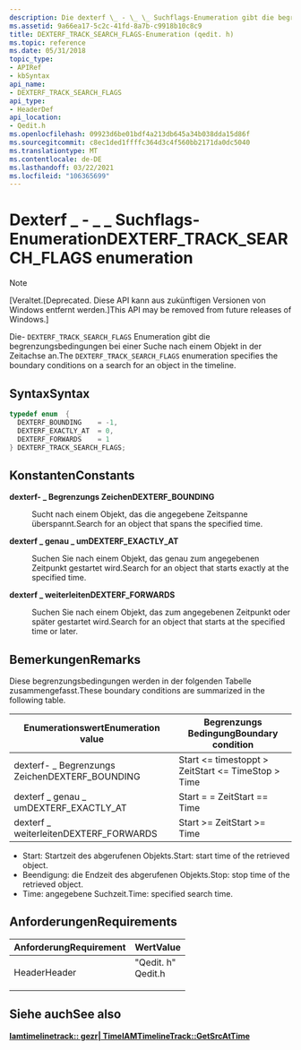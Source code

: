 ```yaml
---
description: Die dexterf \_ - \_ \_ Suchflags-Enumeration gibt die begrenzungsbedingungen bei einer Suche nach einem Objekt in der Zeitachse an.
ms.assetid: 9a66ea17-5c2c-41fd-8a7b-c9918b10c8c9
title: DEXTERF_TRACK_SEARCH_FLAGS-Enumeration (qedit. h)
ms.topic: reference
ms.date: 05/31/2018
topic_type:
- APIRef
- kbSyntax
api_name:
- DEXTERF_TRACK_SEARCH_FLAGS
api_type:
- HeaderDef
api_location:
- Qedit.h
ms.openlocfilehash: 09923d6be01bdf4a213db645a34b038dda15d86f
ms.sourcegitcommit: c8ec1ded1ffffc364d3c4f560bb2171da0dc5040
ms.translationtype: MT
ms.contentlocale: de-DE
ms.lasthandoff: 03/22/2021
ms.locfileid: "106365699"
---
```

# <a name="dexterf_track_search_flags-enumeration"></a><span data-ttu-id="0e076-103">Dexterf \_ - \_ \_ Suchflags-Enumeration</span><span class="sxs-lookup"><span data-stu-id="0e076-103">DEXTERF\_TRACK\_SEARCH\_FLAGS enumeration</span></span>

> [!Note]  
> <span data-ttu-id="0e076-104">\[Veraltet.</span><span class="sxs-lookup"><span data-stu-id="0e076-104">\[Deprecated.</span></span> <span data-ttu-id="0e076-105">Diese API kann aus zukünftigen Versionen von Windows entfernt werden.\]</span><span class="sxs-lookup"><span data-stu-id="0e076-105">This API may be removed from future releases of Windows.\]</span></span>

 

<span data-ttu-id="0e076-106">Die- `DEXTERF_TRACK_SEARCH_FLAGS` Enumeration gibt die begrenzungsbedingungen bei einer Suche nach einem Objekt in der Zeitachse an.</span><span class="sxs-lookup"><span data-stu-id="0e076-106">The `DEXTERF_TRACK_SEARCH_FLAGS` enumeration specifies the boundary conditions on a search for an object in the timeline.</span></span>

## <a name="syntax"></a><span data-ttu-id="0e076-107">Syntax</span><span class="sxs-lookup"><span data-stu-id="0e076-107">Syntax</span></span>


```C++
typedef enum  { 
  DEXTERF_BOUNDING    = -1,
  DEXTERF_EXACTLY_AT  = 0,
  DEXTERF_FORWARDS    = 1
} DEXTERF_TRACK_SEARCH_FLAGS;
```



## <a name="constants"></a><span data-ttu-id="0e076-108">Konstanten</span><span class="sxs-lookup"><span data-stu-id="0e076-108">Constants</span></span>

<dl> <dt>

<span data-ttu-id="0e076-109"><span id="DEXTERF_BOUNDING"></span><span id="dexterf_bounding"></span>**dexterf- \_ Begrenzungs Zeichen**</span><span class="sxs-lookup"><span data-stu-id="0e076-109"><span id="DEXTERF_BOUNDING"></span><span id="dexterf_bounding"></span>**DEXTERF\_BOUNDING**</span></span>
</dt> <dd>

<span data-ttu-id="0e076-110">Sucht nach einem Objekt, das die angegebene Zeitspanne überspannt.</span><span class="sxs-lookup"><span data-stu-id="0e076-110">Search for an object that spans the specified time.</span></span>

</dd> <dt>

<span data-ttu-id="0e076-111"><span id="DEXTERF_EXACTLY_AT"></span><span id="dexterf_exactly_at"></span>**dexterf \_ genau \_ um**</span><span class="sxs-lookup"><span data-stu-id="0e076-111"><span id="DEXTERF_EXACTLY_AT"></span><span id="dexterf_exactly_at"></span>**DEXTERF\_EXACTLY\_AT**</span></span>
</dt> <dd>

<span data-ttu-id="0e076-112">Suchen Sie nach einem Objekt, das genau zum angegebenen Zeitpunkt gestartet wird.</span><span class="sxs-lookup"><span data-stu-id="0e076-112">Search for an object that starts exactly at the specified time.</span></span>

</dd> <dt>

<span data-ttu-id="0e076-113"><span id="DEXTERF_FORWARDS"></span><span id="dexterf_forwards"></span>**dexterf \_ weiterleiten**</span><span class="sxs-lookup"><span data-stu-id="0e076-113"><span id="DEXTERF_FORWARDS"></span><span id="dexterf_forwards"></span>**DEXTERF\_FORWARDS**</span></span>
</dt> <dd>

<span data-ttu-id="0e076-114">Suchen Sie nach einem Objekt, das zum angegebenen Zeitpunkt oder später gestartet wird.</span><span class="sxs-lookup"><span data-stu-id="0e076-114">Search for an object that starts at the specified time or later.</span></span>

</dd> </dl>

## <a name="remarks"></a><span data-ttu-id="0e076-115">Bemerkungen</span><span class="sxs-lookup"><span data-stu-id="0e076-115">Remarks</span></span>

<span data-ttu-id="0e076-116">Diese begrenzungsbedingungen werden in der folgenden Tabelle zusammengefasst.</span><span class="sxs-lookup"><span data-stu-id="0e076-116">These boundary conditions are summarized in the following table.</span></span>



| <span data-ttu-id="0e076-117">Enumerationswert</span><span class="sxs-lookup"><span data-stu-id="0e076-117">Enumeration value</span></span>    | <span data-ttu-id="0e076-118">Begrenzungs Bedingung</span><span class="sxs-lookup"><span data-stu-id="0e076-118">Boundary condition</span></span>                        |
|----------------------|-------------------------------------------|
| <span data-ttu-id="0e076-119">dexterf- \_ Begrenzungs Zeichen</span><span class="sxs-lookup"><span data-stu-id="0e076-119">DEXTERF\_BOUNDING</span></span>    | <span data-ttu-id="0e076-120">Start <= timestoppt > Zeit</span><span class="sxs-lookup"><span data-stu-id="0e076-120">Start <= TimeStop > Time</span></span><br/> |
| <span data-ttu-id="0e076-121">dexterf \_ genau \_ um</span><span class="sxs-lookup"><span data-stu-id="0e076-121">DEXTERF\_EXACTLY\_AT</span></span> | <span data-ttu-id="0e076-122">Start = = Zeit</span><span class="sxs-lookup"><span data-stu-id="0e076-122">Start == Time</span></span>                             |
| <span data-ttu-id="0e076-123">dexterf \_ weiterleiten</span><span class="sxs-lookup"><span data-stu-id="0e076-123">DEXTERF\_FORWARDS</span></span>    | <span data-ttu-id="0e076-124">Start >= Zeit</span><span class="sxs-lookup"><span data-stu-id="0e076-124">Start >= Time</span></span>                          |



 

-   <span data-ttu-id="0e076-125">Start: Startzeit des abgerufenen Objekts.</span><span class="sxs-lookup"><span data-stu-id="0e076-125">Start: start time of the retrieved object.</span></span>
-   <span data-ttu-id="0e076-126">Beendigung: die Endzeit des abgerufenen Objekts.</span><span class="sxs-lookup"><span data-stu-id="0e076-126">Stop: stop time of the retrieved object.</span></span>
-   <span data-ttu-id="0e076-127">Time: angegebene Suchzeit.</span><span class="sxs-lookup"><span data-stu-id="0e076-127">Time: specified search time.</span></span>

## <a name="requirements"></a><span data-ttu-id="0e076-128">Anforderungen</span><span class="sxs-lookup"><span data-stu-id="0e076-128">Requirements</span></span>



| <span data-ttu-id="0e076-129">Anforderung</span><span class="sxs-lookup"><span data-stu-id="0e076-129">Requirement</span></span> | <span data-ttu-id="0e076-130">Wert</span><span class="sxs-lookup"><span data-stu-id="0e076-130">Value</span></span> |
|-------------------|------------------------------------------------------------------------------------|
| <span data-ttu-id="0e076-131">Header</span><span class="sxs-lookup"><span data-stu-id="0e076-131">Header</span></span><br/> | <dl> <span data-ttu-id="0e076-132"><dt>"Qedit. h"</dt></span><span class="sxs-lookup"><span data-stu-id="0e076-132"><dt>Qedit.h</dt></span></span> </dl> |



## <a name="see-also"></a><span data-ttu-id="0e076-133">Siehe auch</span><span class="sxs-lookup"><span data-stu-id="0e076-133">See also</span></span>

<dl> <dt>

[<span data-ttu-id="0e076-134">**Iamtimelinetrack:: gezr| Time**</span><span class="sxs-lookup"><span data-stu-id="0e076-134">**IAMTimelineTrack::GetSrcAtTime**</span></span>](iamtimelinetrack-getsrcattime.md)
</dt> </dl>

 

 




